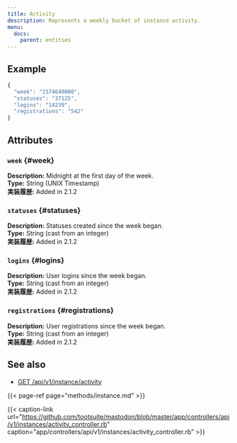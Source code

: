 ```yaml
---
title: Activity
description: Represents a weekly bucket of instance activity.
menu:
  docs:
    parent: entities
---
```


## Example

```javascript
{
  "week": "1574640000",
  "statuses": "37125",
  "logins": "14239",
  "registrations": "542"
}
```

## Attributes

### `week` {#week}

**Description:** Midnight at the first day of the week.\
**Type:** String \(UNIX Timestamp\)\
**実装履歴:** Added in 2.1.2

### `statuses` {#statuses}

**Description:** Statuses created since the week began.\
**Type:** String \(cast from an integer\)\
**実装履歴:** Added in 2.1.2

### `logins` {#logins}

**Description:** User logins since the week began.\
**Type:** String \(cast from an integer\)\
**実装履歴:** Added in 2.1.2

### `registrations` {#registrations}

**Description:** User registrations since the week began.\
**Type:** String \(cast from an integer\)\
**実装履歴:** Added in 2.1.2

## See also

* [GET /api/v1/instance/activity](../methods/instance/#weekly-activity)

{{< page-ref page="methods/instance.md" >}}

{{< caption-link url="https://github.com/tootsuite/mastodon/blob/master/app/controllers/api/v1/instances/activity_controller.rb" caption="app/controllers/api/v1/instances/activity\_controller.rb" >}}



